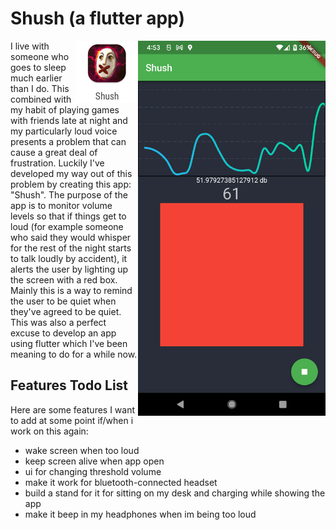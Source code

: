 # Shush (a flutter app)

<img src="docs/app.png" align="right" width="300px"/>
<img src="docs/appicon.png" align="right" width="100px"/>

I live with someone who goes to sleep much earlier than I do. This combined with my habit of playing games with friends late at night and my particularly loud voice presents a problem that can cause a great deal of frustration. Luckily I've developed my way out of this problem by creating this app: "Shush". The purpose of the app is to monitor volume levels so that if things get to loud (for example someone who said they would whisper for the rest of the night starts to talk loudly by accident), it alerts the user by lighting up the screen with a red box. Mainly this is a way to remind the user to be quiet when they've agreed to be quiet. This was also a perfect excuse to develop an app using flutter which I've been meaning to do for a while now.

## Features Todo List
Here are some features I want to add at some point if/when i work on this again:
- wake screen when too loud
- keep screen alive when app open
- ui for changing threshold volume
- make it work for bluetooth-connected headset
- build a stand for it for sitting on my desk and charging while showing the app
- make it beep in my headphones when im being too loud